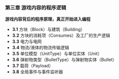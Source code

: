 ### 第三章 游戏内容的程序逻辑

**游戏内容背后的程序原理，真正开始进入编程**
- **3.1** 方块（Block）与建筑（Building）
- **3.2** 方块的消耗项（Consumes）及工厂的生产逻辑
- **3.3** 电力与电网
- **3.4** 物流/液体的物流传输逻辑
- **3.5** 单位模型（UnitType）与单位实体（Unit）
- **3.6** 弹射物类型（BulletType）与弹射物实体（Bullet）
- **3.7** 载荷（Payload）
- **3.8** 全局事件与事件监听器